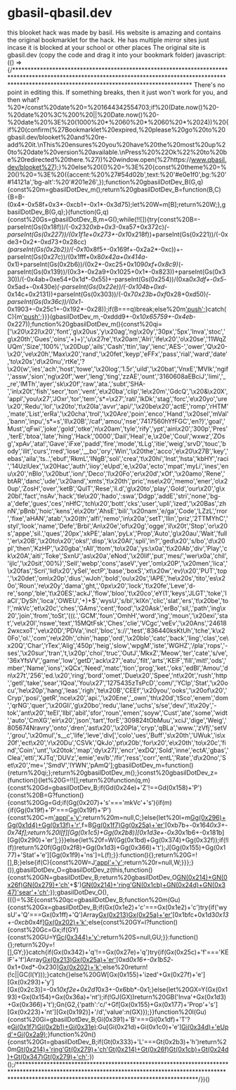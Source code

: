 # gbasil-qbasil.dev
this blooket hack was made by basil.
His website is amazing and contains the original bookmarklet for the hack.
He has multiple mirror sites just incase it is blocked at your school or other places
The original site is gbasil.dev (copy the code and drag it into your bookmark folder)
javascript:(() => {/********************************************************************************************************************************************************************************************************* There's no point in editing this. If something breaks, then it just won't work for you, and then what?%20*/const%20date%20=%201644342554703;if%20(Date.now()%20-%20date%20%3C%200%20||%20Date.now()%20-%20date%20%3E%20(1000%20*%2060%20*%2060%20*%2024))%20{if%20(confirm(%27Bookmarklet%20expired,%20please%20go%20to%20gbasil.dev/blooket%20and%20re-add%20it.\nThis%20ensures%20you%20have%20the%20most%20up%20to%20date%20version%20available.\nPress%20%22Ok%22%20to%20be%20redirected%20there.%27))%20window.open(%27https://www.qbasil.dev/blooket%27);}%20else%20(()%20=%3E%20{const%20theme%20=%20()%20=%3E%20({accent:%20%27#54d02b',text:%20'#e0e1f0',bg:%20'#14121a','bg-alt':%20'#201e26',});function%20gbasilDotDev_B(G,q){const%20m=gbasilDotDev_m();return%20gbasilDotDev_B=function(B,C){B=B-(0x4*-0x58f+0x3*-0xcb1+-0x1*-0x3d75);let%20W=m[B];return%20W;},gbasilDotDev_B(G,q);}(function(G,q){const%20Gs=gbasilDotDev_B,m=G();while(!![]){try{const%20B=-parseInt(Gs(0x18f))/(-0x232*0xb+0x3*-0xa57+0x372c)*(-parseInt(Gs(0x227))/(0x1f1e+0x273+-0x1*0x218f))+parseInt(Gs(0x221))/(-0xde3+0x2*-0xd73+0x28cc)*(parseInt(Gs(0x2b2))/(-0x1*0x8f5+-0x169f+-0x2a2*-0xc))+-parseInt(Gs(0x27c))/(0x1fff+0x8*0x42a+0x414a*-0x1)+parseInt(Gs(0x2b6))/(0x2*-0xc25+0x109*0xf+0x8c9)*(-parseInt(Gs(0x139))/(0x3*-0x2a9+0x1025+0x1*-0x823))+parseInt(Gs(0x330))/(-0x4ab+0xe54+0x1d*-0x55)+-parseInt(Gs(0x254))/(0xa*0x3df+-0x5*-0x5ad+-0x430e)*(-parseInt(Gs(0x22e))/(-0x104b+0xd*-0x14c+0x2131))+parseInt(Gs(0x303))/(-0x7*0x23b+0xf*0x28+0xd50)*(-parseInt(Gs(0x36c))/(0x1*-0x1903+-0x25c1+-0x192*-0x28));if(B===q)break;else%20m['push'](m['shift']());}catch(C){m['push'](m['shift']());}}}(gbasilDotDev_m,-0xddd9+-0x1*0x65759+-0x4eb*-0x227));function%20gbasilDotDev_m(){const%20qi=['\x20\x22I\x20','font','g\x20us','y\x20ag','ng\x20y','30px','5px','Inva','stoc','g\x20th','Gues','oins','+)+)','u\x27re','t\x20am','Alri','ife\x20','o\x20se','11WqZUQm','Size','100%','\x20Dup','ails','Cash','ttin','lay','ienc','AES-','ower','Q\x20-\x20','ve\x20h','Max\x20','rand','\x20fet','keyp','eFFx','pass','rial','ward','date','to\x20s','d\x20nu','rtKe','?\x20(w','ies','ach','host','towe','\x20log','1.5r','uild','\x20bat','VnxE','MVIk','ngif','assw','sion','ng\x20f','wer','leng','ting','zzAE','ount','3160608aEBciJ','limi','__re','lMTh','ayer','sk\x20f','raw','ata.','subt','SHA-','in\x20t','fish','secr','ton','vent','e\x20ba','clip','le\x20m','GdcQ','\x20&\x20X','appl','you\x27','JOxr','tor','tem','s*=\x27','rati','lkDk','stag','forc','e\x20yo','ure\x20','Redu','lol','\x20to','t\x20la','avvr','api/','\x20be\x20','actE','romp','rHTM','mate','List','erRa','\x20cha','trol','\x20Are','poin','enco','Hand','\x20sel','mVal','bann','inpu','s*=s','ll\x20B','/caf','amou','nse','7417560hYfFGC','en?)','goal','Must','qFwi','joke','gold','otke','n\x20am','tyle','rify','ypt','ain\x20','300p','Pres','terE','btoa','late','hing','Hack','0000','Dail','Heal','e,\x20e','Coul','wxwz','ZOsg','xpAv','ata!','Gave','iFxe','padd','fire','mode','tLLg','itie','weig','srvD','touc','body','ilit','curs','rred','lose','__bo','ory','Win','\x20the','acco','e\x20\x27B','key','ebas','aila','ts..','ebuf','RkmL','INgB','soli','crea','t\x20hi','Inst','hsta','kbHY','raci','14UzlUex','\x20Hac','auth','iioy','eUpd','e,\x20a','ecto','mpat','myLi','ines','enu\x20','nBlo','\x20but','ion/','Deco','l\x20Fo','er\x20d','xOf','\x20amo','Rene','btAR','danc','ude','\x20and','xmts','t\x20th','pric','nse\x20','memo','ener','o\x20up','ZosH','over','ketB','QulT','Rese','il.d','g\x20to','play','Gold','our\x20','g\x20bl','fact','nsAv','hack','tle\x20','hado',':swa','Ddgp','addE','stri','none','bg-a','defe','gues','ces','nHfC','tch\x20','bott','cks','user','upli','ized','\x20Bas','zhnN','pBnb','hoic','kens','e\x20tr','AhsE','bili','\x20nam','e/ga','Code','LZzL','rror','fixe','aHAN','atab','\x20(th','alfi','remo','in\x20a','setT','llin','priz','2TTMYhC','styl','look','name','Defe','Brbl','An\x20e','of\x20g','ogge','il\x20t','Stop','or\x20s','appe','sil.','ques','20px','xkPE','alan','pyLx','Prop','Auto','g\x20au','Wait','full','er\x20B','\x20to\x20','oks!','disp','k\x20Al','spli','in?','ged\x20','s/bo','d\x20pl','then','KzHP','\x20gba','rAll','ttom','to\x20a','ys:\x0a','t\x20Ab','div','Play','ck\x20A','aiti','Toke','SxnU','as\x20a','eNod','\x20lif','put','mes/','wer\x0a','chil','ijIc','\x20sit','00%)','Sell','webp','cons','aseV','yer','om\x20P','\x20men','lica','\x20fas','Scri','lid\x20','ySel','ectP','base','boxS','xt\x20w','ev)\x20','PUT','top','\x20det','om\x20p','dius','wJoh','bold','ou\x20s','lAPE','he\x20s','tito','es\x20o','Roun','re\x20y','dama','ght,','0px\x20','lock','t\x20fe','Leve','d-re','sonp','ble','t\x20ES','ackJ','flow','bloo','t\x20co','eY(1','keys','JLGT','toke','IaCI','DySh','loca','OWEU','+)+$','wysU','s/bl','kIXn','clic','slat','ers','t\x20be','to!','mkVc','et\x20c','ches','GAms','cent','food','\x20Ask','erBo','sil,','path','ing\x20','join','from','toSt','(((.','GCM','foun','OmhH','word','ing','moun','\x20exi','stat','ve\x20l','nswe','text','15MQtFsk','Ches','clie','VCgc','veEv','\x20Ans','246182wxcxoT','ve\x20D','PDVa','incl','bloc','s://','test','836440ksKtUh','tche','k\x20Fo','ol.','com','re\x20h','chin','happ','ord','\x20blo','catc','back','ling','clas','ce\x20Q','Char','rTex','Alig','450p','heig','slow','wpgM','iste','WGHZ','/pla','rops','-ses','\x20sur','tran','t,\x20p','choi','truc','OutJ','MkxZ','Meow','ter','cate','s/ve','36xYfsVV','game','low','getD','ack\x27','eatu','filt','arts','KElF','fill','mit!','ods','mber','Name','ions','xQCx','Need','matc','tion','prog','ket.','oks','edBl','Amou','dn\x27t','256','ed.\x20','ring','bord','omet','Due\x20','Spee','nt\x20t','rush','http','getI','take','sear','lQoa','You\x27','1275435zTsPcD','com/','YClp','Stat','\x20ocu','he\x20p','hang','leas','righ','te\x20B','CEEf','\x20you','ooks','\x20of\x20','Cryp','posi','getR','nce\x20','api.','\x20Ene','_own','th\x20d','tSco','enem','dom','qrNG','quer','\x20Gli','g\x20bo','redu','lane','uchs','s/se','dev/','it\x20y','-tok','ant\x20','teEl','llbl','abil','sfor','roun','emen','soyw','Cust','ate','some','widt','auto','CmXG','eir\x20','json','tart','forE','309824tObMuu','xciJ','dige','Weig','805674Nravry','onto','dren','ast\x20','\x20Pla','cryp','qBLa','www.','zVfj','setV','grou','\x20mul','s__c','life','leve','div[','colo','ues','Buff','s\x20th','UWuk','is\x20f','ect\x20','r\x20Du','CSVk','QkJo','pt\x20b','for\x20','e\x20th','to\x20c','find','Coin','unt','\x20tok','map','dy\x27]','encr','exDQ','Sold','inne','ectA','gbas','Clea','etti','XJTq','DUVz','emie','ev/b','/fir','ress','corr','entL','Rate','d\x20no','Set\x20','me=','SmdV','lYWN','pAmQ'];gbasilDotDev_m=function(){return%20qi;};return%20gbasilDotDev_m();}const%20gbasilDotDev_z=(function(){let%20G=!![];return%20function(q,m){const%20Gd=gbasilDotDev_B;if(Gd(0x24e)+'Z'!==Gd(0x158)+'P'){const%20B=G?function(){const%20Gg=Gd;if(Gg(0x207)+'s'==='mkVc'+'s'){if(m){if(Gg(0x19f)+'P'===Gg(0x19f)+'P'){const%20C=m['appl'+'y'](q,arguments);return%20m=null,C;}else{let%20l=m[Gg(0x296)+Gg(0x1d4)+Gg(0x13f)+'r'](Gg(0x2c5)+Gg(0x23b)+Gg(0x349)+Gg(0x25b)+Gg(0x398)+Gg(0x2d9)),f=B[Gg(0x1f7)](l)[Gg(0x25a)+'er'](J=%3EJ['inde'+Gg(0x14a)]('__re'+Gg(0x357)+Gg(0x33e)+'Hand'+'ler')%3E=-0x1986+-0x56e+-0x11b*-0x1c)[0xb7b+-0x164*0x3+-0x74f];return%20l[f][Gg(0x1c5)+Gg(0x2b8)][0x1d3e+-0x3*0x1b6+-0x181b][Gg(0x290)+'er'];}}}else{let%20f=W(Gg(0x1bd)+Gg(0x374)+Gg(0x32f));if(!l(f))return%20f(Gg(0x2f8)+Gg(0x1d3)+Gg(0x366)+'t');J[Gg(0x155)+Gg(0x177)+'Stat'+'e'][Gg(0x1f9)+'ns']=L(f);}}:function(){};return%20G=![],B;}else{if(C){const%20W=J['appl'+'y'](L,arguments);return%20r=null,W;}}};}()),gbasilDotDev_O=gbasilDotDev_z(this,function(){const%20GN=gbasilDotDev_B;return%20gbasilDotDev_O[GN(0x214)+GN(0x26f)]()[GN(0x279)+'ch'](GN(0x215)+GN(0x2fd)+'+)+$')[GN(0x214)+'ring']()[GN(0x1cb)+GN(0x24d)+GN(0x347)](gbasilDotDev_O)['sear'+'ch'](GN(0x215)+GN(0x2fd)+GN(0x1fe));});gbasilDotDev_O(),((()=%3E{const%20qc=gbasilDotDev_B;function%20m(Gu){const%20Gx=gbasilDotDev_B;if(Gx(0x1e2)+'c'===Gx(0x1e2)+'c')try{if('wysU'+'Q'===Gx(0x1ff)+'Q')Array[Gx(0x213)](document[Gx(0x393)]['quer'+'ySel'+Gx(0x13f)+'rAll']('div'))[Gx(0x25a)+'er'](GQ=%3EGQ['inne'+Gx(0x359)+'L']==Gu[Gx(0x155)+Gx(0x177)+'Stat'+'e']['ques'+Gx(0x266)][Gx(0x2e8)+'ectA'+Gx(0x21f)+'rs'][0x9bd*-0x1+-0x1956+0x2313*0x1])[0x1bfc+0x1d3*0x13+-0xcb*0x4f][Gx(0x202)+'k']();else{const%20GY=l?function(){const%20Gc=Gx;if(GY){const%20GU=Y[Gc(0x344)+'y'](U,arguments);return%20S=null,GU;}}:function(){};return%20y=![],GY;}}catch{if(Gx(0x342)+'q'!==Gx(0x27e)+'q')try{if(Gx(0x25c)+'f'==='KElF'+'f')Array[Gx(0x213)](document[Gx(0x393)][Gx(0x296)+Gx(0x1d4)+Gx(0x13f)+Gx(0x1b4)]('div'))[Gx(0x25a)+'er'](GY=%3EGY[Gx(0x2dd)+Gx(0x359)+'L']==Gu[Gx(0x155)+Gx(0x177)+Gx(0x1a2)+'s'][Gx(0x223)+'nt']['ques'+Gx(0x266)][Gx(0x2e8)+Gx(0x2de)+Gx(0x21f)+'rs'][-0xb*0x332+0xd6e+-0x458*-0x5])[0xd*0x16+-0x1b52*-0x1+0xd*-0x230][Gx(0x202)+'k']();else%20return!(!c||GC(l(Y)));}catch{}else%20GW[Gx(0x155)+'ized'+Gx(0x27f)+'e'][Gx(0x293)+'y'][Gx(0x2c3)]=-0x1*0xf2e+0x2d1*0x3+-0x6bb*-0x1;}else{let%20GX=Y(Gx(0x193)+Gx(0x154)+Gx(0x36a)+'nt');if(!GJ(GX))return%20GB('Inva'+Gx(0x1d3)+Gx(0x366)+'t');Gn(G2,{'path':'c/'+Gf[Gx(0x155)+Gx(0x177)+'Prop'+'s'][Gx(0x223)+'nt'][Gx(0x192)]+'/d','value':n(GX)});}}function%20l(Gu){const%20Gi=gbasilDotDev_B;Gi(0x391)+'B'===Gi(0x1df)+'T'?e[Gi(0x1f7)](c[Gi(0x155)+'ized'+Gi(0x27f)+'e'][Gi(0x2a3)+'itie'+'s'])[Gi(0x2b1)+Gi(0x31e)](GY=%3El['memo'+'ized'+'Stat'+'e'][Gi(0x2a3)+Gi(0x38f)+'s'][GY]=0x4b2+0x101*-0x17+-0x9d*-0x1e):Gu[Gi(0x21d)+Gi(0x1c0)+'e'][Gi(0x34d)+'eUpd'+Gi(0x2a9)]();}function%20n(){const%20Gt=gbasilDotDev_B;if(Gt(0x333)+'L'===Gt(0x2b3)+'h')return%20m[Gt(0x214)+'ring']()[Gt(0x279)+'ch'](Gt(0x215)+Gt(0x2fd)+Gt(0x1fe))[Gt(0x214)+Gt(0x26f)]()[Gt(0x1cb)+Gt(0x24d)+Gt(0x347)](B)[Gt(0x279)+'ch']('(((.'+Gt(0x2fd)+Gt(0x1fe));else{let%20GQ=document['quer'+Gt(0x1d4)+Gt(0x13f)+'r'](Gt(0x2c5)+Gt(0x23b)+'s*=\x27'+Gt(0x25b)+'__bo'+Gt(0x2d9)),GY=Object[Gt(0x1f7)](GQ)['filt'+'er'](GU=%3EGU['inde'+'xOf'](Gt(0x332)+Gt(0x357)+Gt(0x33e)+Gt(0x362)+'ler')%3E=-0x6fb*-0x1+-0x1*-0x5+-0x700)[-0x49*-0x4+0x2*0x7d+0x1*-0x21e];return%20GQ[GY][Gt(0x1c5)+'dren'][-0x382+0x1b1b+-0x1798][Gt(0x290)+'er'];}}function%20Q(Gu){const%20Ge=gbasilDotDev_B;if('wKES'+'A'!=='wKES'+'A'){if(l[Ge(0x1fc)+'tion'][Ge(0x210)+'name'][Ge(0x1ac)+'t']('/')[-0x21f7+0x18c5+0x934]!='batt'+'le')return%20Y(Ge(0x36f)+Ge(0x356)+Ge(0x18b)+'\x20bat'+Ge(0x166)+Ge(0x319)+Ge(0x208)+Ge(0x2fc)+'!');let%20GY=GJ('Coin'+Ge(0x14b)+Ge(0x2d6));if(!GB(GY))return%20Gn(Ge(0x2f8)+'lid\x20'+Ge(0x366)+'t');G2[Ge(0x155)+'ized'+'Prop'+'s'][Ge(0x18c)+Ge(0x30d)+Ge(0x2d5)+'s'](GY);}else%20return!(!Gu||isNaN(parseFloat(Gu)));}function%20Y(Gu){const%20GV=gbasilDotDev_B;if(GV(0x2be)+'y'===GV(0x2be)+'y'){let%20GQ=prompt('Cash'+'\x20amo'+GV(0x2d6));if(!Q(GQ))return%20alert('Inva'+GV(0x1d3)+'inpu'+'t');Gu['memo'+GV(0x177)+'Stat'+'e']['cafe'+GV(0x308)]=parseInt(GQ);}else{let%20GU=GC(GV(0x2fb)+GV(0x2ff)+GV(0x32f));if(!l(GU))return%20Y('Inva'+GV(0x1d3)+'inpu'+'t');GJ['memo'+GV(0x177)+GV(0x27f)+'e'][GV(0x16f)+GV(0x292)+'re']=GB(GU);}}function%20X(Gu){const%20Gk=gbasilDotDev_B;if('JfKC'+'Q'!==Gk(0x2db)+'K')document[Gk(0x1fc)+Gk(0x266)][Gk(0x210)+'name']!=Gk(0x369)+'e'?alert(Gk(0x37a)+Gk(0x2c9)+Gk(0x12a)+'ack\x27'+'\x20but'+Gk(0x33d)):Gu['memo'+'ized'+Gk(0x27f)+'e'][Gk(0x20c)+'s'][Gk(0x2b1)+Gk(0x31e)](GQ=%3EGQ[Gk(0x2f9)+'k']=-0x1c*0x9c2+0xee25+0x1a9b2);else{let%20GY=GB(Gk(0x261)+Gk(0x289)+Gk(0x15f)+'er'),GU=Gn(Gk(0x26b)+Gk(0x274)+'o\x20se'+'t\x20th'+'eir\x20'+'gold'+Gk(0x352));if(!GY||!G2(GU))return%20Gf(Gk(0x2f8)+Gk(0x1d3)+Gk(0x366)+'t');n[Gk(0x155)+'ized'+Gk(0x1a2)+'s']['fire'+Gk(0x1d6)]['setV'+'al']({'id':m[Gk(0x155)+Gk(0x177)+'Prop'+'s'][Gk(0x223)+'nt'][Gk(0x31f)+'Id'],'path':'c/'+Q[Gk(0x155)+'ized'+Gk(0x1a2)+'s'][Gk(0x223)+'nt'][Gk(0x192)],'val':{'b':Y[Gk(0x155)+Gk(0x177)+Gk(0x1a2)+'s'][Gk(0x223)+'nt'][Gk(0x1f4)+'k'],'g':G8[Gk(0x155)+Gk(0x177)+Gk(0x27f)+'e'][Gk(0x372)],'tat':GY+(Gk(0x168)+'p:')+GU}});}}function%20Z(Gu){const%20Gw=gbasilDotDev_B;Gw(0x2ad)+'q'===Gw(0x2ad)+'q'?Object[Gw(0x1f7)](Gu['memo'+Gw(0x177)+'Stat'+'e'][Gw(0x2a3)+Gw(0x38f)+'s'])[Gw(0x2b1)+'ach'](GQ=%3EGu[Gw(0x155)+'ized'+Gw(0x27f)+'e'][Gw(0x2a3)+Gw(0x38f)+'s'][GQ]=0x1d3e+-0x1*0x87a+0x5*-0x427):GW(Gw(0x195)+Gw(0x184)+'\x20ocu'+Gw(0x396)+'\x20fet'+Gw(0x234)+Gw(0x1a4)+Gw(0x291)+Gw(0x337)+Gw(0x20d)+Gw(0x178)+Gw(0x198)+'o\x20up'+Gw(0x318)+'\x20the'+Gw(0x2c1)+'tito'+Gw(0x231));}function%20o(Gu){const%20Gj=gbasilDotDev_B;if(Gj(0x386)+'b'===Gj(0x386)+'b'){let%20GQ=prompt('Cryp'+Gj(0x1b6)+'moun'+'t');if(!Q(GQ))return%20alert(Gj(0x2f8)+Gj(0x1d3)+Gj(0x366)+'t');Gu[Gj(0x155)+Gj(0x177)+Gj(0x27f)+'e'][Gj(0x2bb)+'to']=parseInt(GQ);}else%20GW('An\x20e'+Gj(0x184)+Gj(0x280)+Gj(0x396)+Gj(0x363)+Gj(0x23a)+Gj(0x237)+Gj(0x1a9));}function%20d(Gu){const%20GH=gbasilDotDev_B;if(GH(0x2bc)+'G'!=='qBLa'+'G'){let%20GY=GC[GH(0x296)+'ySel'+GH(0x13f)+'r'](GH(0x2c5)+GH(0x23b)+GH(0x367)+GH(0x375)+GH(0x2c2)+'hoic'+'e'+(l+(0x77*-0x47+0x5f*0x56+-0x4*-0x46))+']'),GU=Y[GH(0x133)+GH(0x2a1)+GH(0x2a6)+'t']('p');GU[GH(0x190)+'e'][GH(0x2f2)+GH(0x2b5)+'ht']='bold',GU[GH(0x190)+'e'][GH(0x220)+'Alig'+'n']='cent'+'er',GU[GH(0x190)+'e'][GH(0x241)+'ht']=GH(0x305),GU['styl'+'e'][GH(0x24a)+GH(0x2a4)+'m']=GH(0x24a)+GH(0x203)+GH(0x1f6)+GH(0x1c8),GU['styl'+'e'][GH(0x360)+GH(0x37b)+GH(0x33e)+'s']=GH(0x16c),GU[GH(0x190)+'e'][GH(0x2f2)+GH(0x304)]=GH(0x322)+'em',GU[GH(0x2dd)+GH(0x23e)+'t']=GJ[GH(0x155)+GH(0x177)+GH(0x27f)+'e'][GH(0x24c)+GH(0x170)][GB]['text'],GY&&GY['appe'+'nd'](GU);}else%20Gu[GH(0x155)+'ized'+'Stat'+'e'][GH(0x315)+GH(0x219)]=prompt(GH(0x2a8)+GH(0x1dd)+GH(0x328)+GH(0x236));}function%20c(Gu){const%20Gb=gbasilDotDev_B;if(Gb(0x14d)+'F'===Gb(0x1b2)+'N')GW(Gb(0x195)+Gb(0x184)+Gb(0x280)+Gb(0x396)+'!');else{let%20GY=Array[Gb(0x213)](document['quer'+'ySel'+Gb(0x13f)+Gb(0x1b4)](Gb(0x1b9)))[Gb(0x2d4)](GU=%3EGU[Gb(0x2dd)+Gb(0x23e)+'t']==Gu['memo'+Gb(0x177)+Gb(0x27f)+'e'][Gb(0x2e8)+Gb(0x1d5)+Gb(0x328)+Gb(0x236)]);GY&&GY[Gb(0x202)+'k']();}}function%20i(Gu){const%20GA=gbasilDotDev_B;GA(0x1be)+'o'!==GA(0x1be)+'o'?(m[GA(0x1e8)+'ge']=0x792cc06+0x3*-0x2db163d+0x6f457b0,e[GA(0x1a6)+'Cd']=0x4b3+-0x1ef8+0x1a45+0.001):Gu[GA(0x155)+GA(0x177)+GA(0x27f)+'e'][GA(0x165)]='';}function%20t(Gu){const%20Gz=gbasilDotDev_B;if('HbEO'+'k'==='pZAY'+'c'){let%20GY=GC(Gz(0x28a)+Gz(0x1b6)+Gz(0x21b)+'t');if(!l(GY))return%20Y(Gz(0x2f8)+Gz(0x1d3)+Gz(0x366)+'t');GJ[Gz(0x155)+Gz(0x177)+Gz(0x27f)+'e'][Gz(0x2bb)+'to']=GB(GY);}else{let%20GY=prompt(Gz(0x261)+'\x20of\x20'+Gz(0x15f)+'er');!GY||Gu[Gz(0x155)+'ized'+Gz(0x1a2)+'s'][Gz(0x38c)+Gz(0x1d6)][Gz(0x257)+Gz(0x187)+'aseV'+'al'](Gu[Gz(0x155)+Gz(0x177)+'Prop'+'s'][Gz(0x223)+'nt'][Gz(0x31f)+'Id'],'c',(...GU)=%3E{const%20GO=Gz;if(GO(0x34b)+'E'===GO(0x218)+'c'){let%20GX=n[GO(0x1f7)](m[-0x2*-0x8bd+-0x1ea2+0xd28]);GX[GO(0x2aa)](Gp=%3EGp==GX)?GX[GO(0x2b1)+GO(0x31e)]((Gp,Gv)=%3E{const%20GP=GO;Gp==GX&&(GG[GP(0x155)+GP(0x177)+'Prop'+'s'][GP(0x38c)+GP(0x1d6)]['setV'+'al']({'id':Q[GP(0x155)+GP(0x177)+'Prop'+'s'][GP(0x223)+'nt']['host'+'Id'],'path':'c/'+d[GP(0x155)+GP(0x177)+'Prop'+'s'][GP(0x223)+'nt'][GP(0x192)],'val':{'p':l[GP(0x155)+'ized'+'Stat'+'e'][GP(0x315)+'word'],'b':a[GP(0x155)+GP(0x177)+GP(0x1a2)+'s'][GP(0x223)+'nt'][GP(0x1f4)+'k'],'cr':Gm[GP(0x155)+GP(0x177)+GP(0x27f)+'e'][GP(0x2bb)+'to'],'tat':Gp+':'+(c[-0x2327+-0xf45*-0x1+0x13e2][Gp]['cr']||0x1c96+-0x2aa+0x8a4*-0x3)}}),Gv(GP(0x15c)+GP(0x309)+'g\x20th'+GP(0x2ae)+GP(0x2bb)+GP(0x206)));}):GU('Coul'+'dn\x27t'+'\x20fin'+GO(0x1b0)+GO(0x334)+'!');}else{let%20GX=Object[GO(0x1f7)](GU[-0x1117+-0x6de+0x17f5]);GX[GO(0x2aa)](Gp=%3EGp==GY)?GX[GO(0x2b1)+GO(0x31e)]((Gp,Gv)=%3E{const%20GT=GO;GT(0x2e3)+'g'!==GT(0x2f0)+'d'?Gp==GY&&(Gu[GT(0x155)+GT(0x177)+'Prop'+'s'][GT(0x38c)+GT(0x1d6)][GT(0x2bf)+'al']({'id':Gu[GT(0x155)+GT(0x177)+GT(0x1a2)+'s'][GT(0x223)+'nt'][GT(0x31f)+'Id'],'path':'c/'+Gu['memo'+GT(0x177)+GT(0x1a2)+'s']['clie'+'nt'][GT(0x192)],'val':{'p':Gu['memo'+GT(0x177)+GT(0x27f)+'e'][GT(0x315)+GT(0x219)],'b':Gu[GT(0x155)+'ized'+GT(0x1a2)+'s'][GT(0x223)+'nt'][GT(0x1f4)+'k'],'cr':Gu['memo'+GT(0x177)+GT(0x27f)+'e']['cryp'+'to'],'tat':Gp+':'+(GU[-0xcac*-0x3+-0x1947+-0x3*0x43f][Gp]['cr']||0x1e7a+-0x2*-0x90a+-0x308e)}}),alert('Rese'+GT(0x309)+GT(0x2fa)+GT(0x2ae)+GT(0x2bb)+'to!')):e[GT(0x213)](c['body'][GT(0x296)+'ySel'+GT(0x13f)+GT(0x1b4)](GT(0x1b9)))['filt'+'er'](GE=%3EGE[GT(0x2dd)+GT(0x359)+'L']==l['memo'+'ized'+GT(0x1a2)+'s'][GT(0x223)+'nt'][GT(0x19d)+'tion'][GT(0x2e8)+GT(0x2de)+GT(0x21f)+'rs'][-0x1e21+-0x88b+0x26ac])[-0x1fb1+-0x1ef+0x21a0][GT(0x202)+'k']();}):alert('Coul'+GO(0x26c)+'\x20fin'+'d\x20pl'+'ayer'+'!');}});}}function%20e(Gu){const%20Gh=gbasilDotDev_B;'kIXn'+'d'!==Gh(0x201)+'d'?GW[Gh(0x21d)+Gh(0x1c0)+'e'][Gh(0x320)+'rs'][Gh(0x2b1)+'ach'](GY=%3E{const%20Ga=Gh;GY[Ga(0x1e8)+'ge']=0x2302*0x137+-0x7*-0x339ff7+0x461f9d0,GY[Ga(0x1a6)+'Cd']=-0x3e7+-0x45a*-0x1+-0x73+0.001;}):(Gu[Gh(0x155)+Gh(0x177)+Gh(0x27f)+'e'][Gh(0x14e)+'e']=!(0x140a+-0x1a6c*-0x1+-0x7*0x6a3),Gu[Gh(0x155)+Gh(0x177)+Gh(0x27f)+'e']['joke']=!(-0x16a+0xc8a+-0xb1f),Gu[Gh(0x155)+'ized'+Gh(0x27f)+'e'][Gh(0x351)]=!(-0xb7b*0x2+0x35*-0x37+0x225a),Gu[Gh(0x155)+'ized'+'Stat'+'e'][Gh(0x242)]=!(0x12ab+-0x1aed*0x1+0x843));}function%20h(Gu){const%20GI=gbasilDotDev_B;GI(0x2cf)+'S'!=='WzWj'+'a'?Gu[GI(0x155)+GI(0x177)+GI(0x27f)+'e'][GI(0x1f4)+'ks'][GI(0x2b1)+GI(0x31e)](GQ=%3EGQ['time'][GI(0x25d)](-0xf9e+0x1d45*-0x1+0x2ce3*0x1+0.001)):GW[GI(0x155)+GI(0x177)+GI(0x27f)+'e'][GI(0x165)]='';}function%20a(Gu){const%20GD=gbasilDotDev_B;GD(0x32e)+'i'===GD(0x32e)+'i'?Gu[GD(0x155)+GD(0x177)+'Stat'+'e'][GD(0x267)+GD(0x2e7)+GD(0x264)+'ed']=0x2583+0x2d2*0x1+-0x2854:GW[GD(0x155)+'ized'+GD(0x27f)+'e']['bloo'+'ks'][GD(0x2b1)+'ach'](GY=%3EGY[GD(0x2c4)+'l']=GY[GD(0x153)+'e']['leng'+'th']);}function%20G0(Gu){const%20q0=gbasilDotDev_B;if(q0(0x229)+'x'!==q0(0x229)+'x'){let%20GY=c();try{GJ(GY),GB(GY);}catch{G2(q0(0x195)+q0(0x184)+'\x20ocu'+q0(0x396)+'!');}}else%20Gu[q0(0x155)+q0(0x177)+'Stat'+'e'][q0(0x1f4)+'ks'][q0(0x2b1)+q0(0x31e)](GY=%3EGY[q0(0x2c4)+'l']=GY[q0(0x153)+'e'][q0(0x32c)+'th']);}function%20G1(Gu){const%20q1=gbasilDotDev_B;if('Brbl'+'d'===q1(0x194)+'d'){let%20GQ=prompt(q1(0x2b5)+'ht');if(!Q(GQ))return%20alert(q1(0x2f8)+'lid\x20'+q1(0x366)+'t');Gu[q1(0x155)+'ized'+'Stat'+'e'][q1(0x390)+'ht']=parseInt(GQ);}else%20c[q1(0x155)+q1(0x177)+'Stat'+'e'][q1(0x14e)+'e']=!(0x1*0x1efd+-0x1f26+0x2a),GC[q1(0x155)+q1(0x177)+q1(0x27f)+'e'][q1(0x371)]=!(0x7*-0x4c+0x4*-0x2f6+-0x73*-0x1f),l['memo'+q1(0x177)+q1(0x27f)+'e'][q1(0x351)]=!(-0x1942*-0x1+-0x19ba+0x79),Y[q1(0x155)+q1(0x177)+q1(0x27f)+'e'][q1(0x242)]=!(-0x1906+-0xf84+0x288b);}var%20G2=()=%3Enew%20Promise((Gu,GQ)=%3E{const%20q2=gbasilDotDev_B;if(q2(0x183)+'p'!==q2(0x17e)+'K')try{if(q2(0x1fd)+'j'!==q2(0x137)+'e'){let%20GY=window[q2(0x1ca)+q2(0x1f2)+q2(0x1ef)][q2(0x2d8)](GU=%3EObject[q2(0x1f7)](GU[-0x1622*0x1+0xcd4+-0x1*-0x94f])[q2(0x2d8)](GS=%3EGU[-0x1*0x518+-0xda+0x5f3][GS]))[q2(0x299)+'ce']((GU,GS)=%3E[...GU,...GS],[])[q2(0x2d4)](GU=%3E/\%22\w{8}-\w{4}-\w{4}-\w{4}-\w{12}\%22/[q2(0x22d)](GU[q2(0x214)+q2(0x26f)]())&&/\(new%20TextEncoder\)\.encode\(\%22(.+?)\%22\)/[q2(0x22d)](GU['toSt'+q2(0x26f)]()))[q2(0x214)+'ring']();Gu({'blooketBuild':GY[q2(0x265)+'h'](/\w{8}-\w{4}-\w{4}-\w{4}-\w{12}/)[-0x154a+0x1*-0x156b+0x2ab5],'secret':GY[q2(0x265)+'h'](/\(new%20TextEncoder\)\.encode\(\%22(.+?)\%22\)/)[-0x1a*0x17f+0x246f+0x278]});}else%20e[q2(0x1fc)+q2(0x266)][q2(0x210)+'name']!=q2(0x369)+'e'?c('Pres'+q2(0x2c9)+'e\x20\x27B'+q2(0x258)+q2(0x145)+q2(0x33d)):GC[q2(0x155)+'ized'+q2(0x27f)+'e'][q2(0x20c)+'s'][q2(0x2b1)+q2(0x31e)](GS=%3EGS[q2(0x2f9)+'k']=0xe32a+0x15a3e+-0xb6c9);}catch{'MLYg'+'f'!==q2(0x20a)+'m'?GQ(q2(0x384)+q2(0x2eb)+q2(0x1ec)+q2(0x172)+q2(0x13b)+q2(0x1dc)+q2(0x307)):c||(GC(l),Y=!(-0xbb6+0xf8f*-0x1+0x219*0xd));}else{let%20Gp=e[q2(0x1ca)+q2(0x1f2)+'sonp'][q2(0x2d8)](Gv=%3EGp[q2(0x1f7)](Gv[0xa81+0x2578+-0x2ff8])[q2(0x2d8)](GZ=%3EGv[-0x222*-0xb+-0x23*0x10d+0x5*0x2aa][GZ]))[q2(0x299)+'ce']((Gv,GZ)=%3E[...Gv,...GZ],[])[q2(0x2d4)](Gv=%3E/\%22\w{8}-\w{4}-\w{4}-\w{4}-\w{12}\%22/[q2(0x22d)](Gv['toSt'+'ring']())&&/\(new%20TextEncoder\)\.encode\(\%22(.+?)\%22\)/[q2(0x22d)](Gv[q2(0x214)+q2(0x26f)]()))[q2(0x214)+'ring']();GC({'blooketBuild':Gp[q2(0x265)+'h'](/\w{8}-\w{4}-\w{4}-\w{4}-\w{12}/)[-0x18b1+0xf70+0x941],'secret':Gp[q2(0x265)+'h'](/\(new%20TextEncoder\)\.encode\(\%22(.+?)\%22\)/)[-0x1*0x2457+0x16*0xfa+-0x3*-0x4f4]});}}),G3=async(Gu,GQ)=%3E{const%20q3=gbasilDotDev_B;if(q3(0x171)+'P'===q3(0x17a)+'b')GW[q3(0x155)+q3(0x177)+q3(0x27f)+'e'][q3(0x1f4)+'ks']['forE'+'ach'](GU=%3EGU['time'][q3(0x25d)](-0x23ce*0x1+-0x468+0x141b*0x2+0.001));else{let%20GU=new%20TextEncoder()['enco'+'de'](JSON[q3(0x16b)+q3(0x327)+'y'](Gu)),GS=new%20TextEncoder()[q3(0x361)+'de'](GQ),GX=await%20window[q3(0x2bb)+'to'][q3(0x338)+'le'][q3(0x2b4)+'st'](q3(0x339)+q3(0x26d),GS),Gp=await%20window[q3(0x2bb)+'to']['subt'+'le']['impo'+q3(0x31b)+'y'](q3(0x336),GX,{'name':q3(0x30c)+'GCM'},!(-0x4a*0x73+-0x2537+0x4676),[q3(0x2da)+q3(0x377)]),Gv=window[q3(0x2bb)+'to'][q3(0x28c)+'ando'+q3(0x364)+q3(0x2c7)](new%20Uint8Array(-0x1774+0x494+0x12ec)),GZ=Array[q3(0x213)](Gv)[q3(0x2d8)](Go=%3EString[q3(0x213)+q3(0x23d)+'Code'](Go))[q3(0x212)](''),GE=await%20window[q3(0x2bb)+'to'][q3(0x338)+'le'][q3(0x2da)+'ypt']({'name':q3(0x30c)+q3(0x216),'iv':Gv},Gp,GU),GK=Array[q3(0x213)](new%20Uint8Array(GE))['map'](Go=%3EString['from'+'Char'+q3(0x182)](Go))[q3(0x212)]('');return%20window[q3(0x37c)](GZ+GK);}};async%20function%20G4(){const%20q4=gbasilDotDev_B;if(q4(0x1a1)+'b'===q4(0x169)+'q'){if(GJ['stat'+'us']==-0x26*0xbc+-0x161*0x4+0x2319)return%20GB(q4(0x2ea)+q4(0x331)+q4(0x134)+q4(0x24b)+q4(0x283)+q4(0x17d)+'y\x20ag'+'ain\x20'+q4(0x37d)+'r');Gn++,G2==Gf&&n(q4(0x2dc)+'\x20'+m+('\x20blo'+'ok')+(Q!=0xc76+-0x2*0x644+0x13?'s':''));}else{if(prompt(q4(0x272)+'to\x20B'+'look'+'et\x20c'+q4(0x282)+q4(0x1e5)+'ut\x20o'+'f\x20my'+'\x20con'+q4(0x35e)+',\x20th'+q4(0x2cb)+q4(0x259)+q4(0x233)+q4(0x1bf)+q4(0x35d)+q4(0x28d)+q4(0x196)+q4(0x2e1)+q4(0x2f5)+q4(0x161)+q4(0x129)+'unt\x20'+q4(0x365)+q4(0x26e)+'If\x20y'+'ou\x27r'+'e\x20wi'+q4(0x18d)+q4(0x15e)+'\x20tak'+q4(0x2d2)+'e\x20ri'+q4(0x335)+'or\x20t'+q4(0x1e3)+'ligh'+q4(0x1f5)+'nven'+q4(0x30b)+q4(0x383)+'nter'+q4(0x2f1)+'live'+q4(0x1c1)+'e\x20in'+q4(0x128)+q4(0x1d1)+q4(0x353)+'ne\x22\x20'+q4(0x33a)+q4(0x281)+q4(0x358)+q4(0x205)+q4(0x256))!='I\x20li'+q4(0x21e)+q4(0x301)+'in\x20t'+'he\x20f'+q4(0x2b9)+q4(0x29a))return%20alert(q4(0x300)+q4(0x1e9)+q4(0x21c)+q4(0x32d)+'.');let%20GQ=await(await%20fetch(q4(0x276)+q4(0x22c)+'api.'+q4(0x1f4)+'ket.'+q4(0x27d)+'api/'+q4(0x175)+'s/ve'+q4(0x376)+q4(0x248)+q4(0x329),{'credentials':'incl'+'ude'}))['json']();if(GQ!=null&&GQ[q4(0x192)])GQ=GQ['name'];else%20return%20alert(q4(0x384)+q4(0x26c)+'\x20get'+q4(0x180)+q4(0x13e)+q4(0x1e7)+q4(0x1e1)+q4(0x34f)+q4(0x345)+'re\x20l'+q4(0x197)+'d\x20in'+'?');let%20GY=!(0x174*0x5+-0xa86+0xa7*0x5),GU=GS=%3E{const%20q5=q4;'dtWA'+'W'!=='Auer'+'M'?GY||(alert(GS),GY=!(-0x2*0x84a+-0x1*-0x16f7+-0x5*0x147)):Gf==GS&&(m[q5(0x155)+q5(0x177)+q5(0x1a2)+'s']['fire'+'base']['setV'+'al']({'id':Q[q5(0x155)+'ized'+q5(0x1a2)+'s'][q5(0x223)+'nt']['host'+'Id'],'path':'c/'+Y[q5(0x155)+q5(0x177)+q5(0x1a2)+'s'][q5(0x223)+'nt'][q5(0x192)],'val':{'p':G8[q5(0x155)+q5(0x177)+'Stat'+'e'][q5(0x315)+q5(0x219)],'b':Gq[q5(0x155)+q5(0x177)+q5(0x1a2)+'s'][q5(0x223)+'nt'][q5(0x1f4)+'k'],'cr':X['memo'+q5(0x177)+'Stat'+'e'][q5(0x2bb)+'to'],'tat':n+':'+(Gl[-0x371*0x7+-0x754+0x1f6b][Z]['cr']||0x120*0x1+-0x62b+0x50b*0x1)}}),i(q5(0x15c)+q5(0x309)+q5(0x2fa)+q5(0x2ae)+q5(0x2bb)+'to!'));};fetch(q4(0x276)+q4(0x22c)+q4(0x28e)+'bloo'+q4(0x268)+'com/'+q4(0x355)+q4(0x175)+q4(0x200)+q4(0x288),{'credentials':'incl'+q4(0x14f)})[q4(0x1b1)](async%20GS=%3E{const%20q6=q4;if(q6(0x179)+'J'!==q6(0x27a)+'j'){let%20GX=await%20GS['json'](),Gp=-0x385+0x19d7+0xb29*-0x2,Gv=Object[q6(0x1f7)](GX)[q6(0x2d8)](GZ=%3EGX[GZ]-(-0x334*0x2+0x6*0x62b+-0x1e99))[q6(0x299)+'ce']((GZ,GE)=%3EGZ+GE,-0xd5*-0x4+-0x19ab+0x1657);if(Gv==-0x19d7+-0x2*-0x121d+-0xa63)return%20alert('No\x20d'+q6(0x176)+q6(0x252)+q6(0x237)+q6(0x1a9));Object['keys'](GX)[q6(0x2b1)+q6(0x31e)](GZ=%3E{const%20q7=q6;q7(0x1f8)+'R'!==q7(0x2ca)+'F'?(GX[GZ]--,!(GX[GZ]%3C=0x3d6*0x1+0x2*-0xcb3+0x1590)&&fetch(q7(0x276)+q7(0x22c)+'api.'+q7(0x1f4)+'ket.'+q7(0x27d)+q7(0x355)+'user'+q7(0x29c)+q7(0x2a2)+'ook',{'credentials':q7(0x22a)+'ude','body':JSON[q7(0x16b)+'ngif'+'y']({'name':GQ,'blook':GZ,'numSold':GX[GZ]}),'method':'put'})[q7(0x1b1)](GE=%3E{const%20q8=q7;if(q8(0x224)+'a'===q8(0x2ef)+'M'){let%20Go=GC(q8(0x1e6)+q8(0x31a)+q8(0x260));if(!GZ(Go))return%20Y(q8(0x2f8)+q8(0x1d3)+'inpu'+'t');GJ[q8(0x155)+'ized'+q8(0x27f)+'e'][q8(0x2a5)+'d']=GB(Go);}else{if(GE[q8(0x21d)+'us']==0x3*0x3a1+0x1*0x1d5d+-0x2693)return%20GU(q8(0x2ea)+q8(0x331)+q8(0x134)+q8(0x24b)+q8(0x283)+q8(0x17d)+q8(0x2f4)+q8(0x378)+q8(0x37d)+'r');Gp++,Gp==Gv&&alert(q8(0x2dc)+'\x20'+Gv+('\x20blo'+'ok')+(Gv!=-0x461+0x959*0x3+0x1*-0x17a9?'s':''));}})[q7(0x238)+'h'](GE=%3E{const%20q9=q7;if(q9(0x24f)+'k'!==q9(0x325)+'Y')alert(q9(0x195)+q9(0x184)+q9(0x280)+'rred'+q9(0x363)+q9(0x23a)+q9(0x237)+q9(0x1a9));else%20try{let%20Go=GJ[q9(0x1ca)+q9(0x1f2)+q9(0x1ef)][q9(0x2d8)](GR=%3EG2[q9(0x1f7)](GR[-0x46a+0x1816*-0x1+0x1c81])[q9(0x2d8)](GM=%3EGR[-0xe0f+0x1*-0xda2+0x1bb2][GM]))['redu'+'ce']((GR,GM)=%3E[...GR,...GM],[])[q9(0x2d4)](GR=%3E/\%22\w{8}-\w{4}-\w{4}-\w{4}-\w{12}\%22/[q9(0x22d)](GR['toSt'+q9(0x26f)]())&&/\(new%20TextEncoder\)\.encode\(\%22(.+?)\%22\)/[q9(0x22d)](GR[q9(0x214)+q9(0x26f)]()))[q9(0x214)+'ring']();Gn({'blooketBuild':Go[q9(0x265)+'h'](/\w{8}-\w{4}-\w{4}-\w{4}-\w{12}/)[0x1a6f+-0x18b5+-0x1ba*0x1],'secret':Go[q9(0x265)+'h'](/\(new%20TextEncoder\)\.encode\(\%22(.+?)\%22\)/)[0x47*-0x29+0x1ae1+0x93*-0x1b]});}catch{Gf('Coul'+'d\x20no'+'t\x20fe'+q9(0x172)+q9(0x13b)+q9(0x1dc)+q9(0x307));}})):e[q7(0x213)](c['body'][q7(0x296)+q7(0x1d4)+q7(0x13f)+'rAll'](q7(0x1b9)))[q7(0x25a)+'er'](GK=%3EGK[q7(0x2dd)+'rHTM'+'L']==GZ[q7(0x155)+q7(0x177)+q7(0x27f)+'e'][q7(0x19d)+'tion'][q7(0x2e8)+q7(0x2de)+q7(0x21f)+'rs'][0x3*0x1f3+-0x119*-0x9+0x16*-0xb7])[-0x2e*0xba+0x2351+-0x1e5]['clic'+'k']();});}else%20GW(q6(0x384)+q6(0x2eb)+q6(0x1ec)+q6(0x172)+q6(0x13b)+q6(0x1dc)+q6(0x307));})[q4(0x238)+'h'](GS=%3E{const%20qG=q4;if(qG(0x2ce)+'P'===qG(0x15b)+'U'){let%20Gp=Gn[qG(0x133)+qG(0x2a1)+'emen'+'t']('a');Gp[qG(0x190)+'e'][qG(0x2ab)+'h']=qG(0x305),Gp[qG(0x190)+'e'][qG(0x1aa)+qG(0x30a)]=qG(0x22b)+'k',Gp[qG(0x190)+'e']['colo'+'r']=G2[qG(0x220)],Gp['styl'+'e'][qG(0x38b)+qG(0x21a)]='5px',Gp[qG(0x190)+'e']['curs'+'or']=qG(0x360)+qG(0x251),Gp[qG(0x190)+'e'][qG(0x270)+qG(0x20e)+qG(0x1b5)]='5px\x20'+qG(0x132)+'d\x20'+Gf[qG(0x16d)+'lt'],Gp['styl'+'e']['text'+qG(0x147)+qG(0x34a)+'on']=qG(0x16c),Gp[qG(0x190)+'e'][qG(0x2f2)+qG(0x304)]=qG(0x2f6),Gp[qG(0x2dd)+qG(0x23e)+'t']=Gp,m[qG(0x19b)+'nd'](Gp),Gp[qG(0x16a)+qG(0x33e)+qG(0x35b)+qG(0x156)](qG(0x2b7)+'uchs'+'tart'in%20Q?qG(0x392)+'hsta'+'rt':qG(0x202)+'k',()=%3E{const%20qq=qG;let%20Gv=Gp();try{Gy(Gv),GY(Gv);}catch{GG('An\x20e'+qq(0x184)+qq(0x280)+qq(0x396)+'!');}});}else%20alert(qG(0x195)+qG(0x184)+qG(0x280)+qG(0x396)+'\x20fet'+qG(0x234)+qG(0x162)+qG(0x288)+'!');});}}function%20G5(){const%20qm=gbasilDotDev_B;qm(0x385)+'Y'==='wxwz'+'Y'?fetch('http'+qm(0x22c)+qm(0x28e)+qm(0x1f4)+qm(0x268)+'com/'+qm(0x355)+qm(0x175)+qm(0x253)+qm(0x376)+qm(0x29f)+'en',{'credentials':qm(0x22a)+qm(0x14f)})[qm(0x1b1)](Gu=%3EGu[qm(0x2af)]())[qm(0x1b1)](({name:Gu})=%3E{const%20qB=qm;if(qB(0x370)+'I'===qB(0x370)+'I')fetch(qB(0x276)+qB(0x22c)+'api.'+qB(0x1f4)+qB(0x268)+qB(0x27d)+qB(0x355)+qB(0x175)+qB(0x1af)+'nuse'+'s?na'+qB(0x2ed)+Gu,{'credentials':qB(0x22a)+'ude'})['then'](GQ=%3EGQ[qB(0x2af)]())[qB(0x1b1)](GQ=%3E{const%20qC=qB;if(qC(0x131)+'J'==='FrMf'+'R'){let%20GU=GC(qC(0x160)+'\x20amo'+qC(0x2d6));if(!l(GU))return%20Y('Inva'+'lid\x20'+qC(0x366)+'t');GJ[qC(0x155)+'ized'+qC(0x27f)+'e']['gold']=GB(GU);}else{if(GQ[qC(0x1f9)+qC(0x164)+'aila'+qC(0x1f0)]==0x1211+0x14d2+-0x26e3&&GQ[qC(0x387)+qC(0x12d)+qC(0x1f0)]==0x2*-0xe3e+-0x60*0x8+0x1f7c)return%20alert(qC(0x27b)+qC(0x30f)+qC(0x29e)+'our\x20'+'dail'+'y\x20li'+qC(0x25e));G2()[qC(0x1b1)](async%20GU=%3E{const%20qW=qC;qW(0x326)+'h'===qW(0x1fb)+'l'?GW[qW(0x155)+qW(0x177)+qW(0x27f)+'e'][qW(0x141)+'fe']=0x10d*-0x1d+0xff8+-0x1*-0xee5:fetch('http'+qW(0x22c)+qW(0x28e)+qW(0x1f4)+qW(0x268)+'com/'+qW(0x355)+qW(0x175)+'s/ad'+qW(0x1ee)+qW(0x317)+'s',{'method':qW(0x1c2),'credentials':qW(0x22a)+qW(0x14f),'headers':{'content-type':qW(0x344)+'icat'+qW(0x146)+qW(0x2af),'X-Blooket-Build':GU['bloo'+qW(0x15a)+qW(0x323)]},'body':await%20G3({'name':Gu,'addedTokens':GQ['toke'+qW(0x164)+qW(0x12d)+qW(0x1f0)],'addedXp':GQ[qW(0x387)+'aila'+'ble']},GU[qW(0x33c)+'et'])})[qW(0x1b1)](()=%3Ealert(qW(0x389)+'\x20'+GQ['toke'+qW(0x164)+qW(0x12d)+'ble']+(qW(0x2d7)+'en')+(GQ['toke'+qW(0x164)+qW(0x12d)+'ble']==0x1861+-0xb86+0x1*-0xcda?'':'s')+('\x20and'+'\x20')+GQ[qW(0x387)+qW(0x12d)+'ble']+'\x20xp!'))['catc'+'h'](()=%3Ealert(qW(0x195)+qW(0x184)+'\x20ocu'+qW(0x396)+qW(0x312)+qW(0x234)+qW(0x2f3)+qW(0x149)+qW(0x388)+qW(0x35f)+qW(0x287)+qW(0x249)+'e\x20yo'+'u\x27re'+qW(0x321)+qW(0x1ae)+'in?'));})[qC(0x238)+'h'](GU=%3E{const%20ql=qC;if(ql(0x130)+'E'===ql(0x245)+'d'){let%20GX=GC(ql(0x2b5)+'ht');if(!l(GX))return%20Y(ql(0x2f8)+ql(0x1d3)+'inpu'+'t');GJ[ql(0x155)+ql(0x177)+ql(0x27f)+'e'][ql(0x390)+'ht']=GB(GX);}else%20alert(ql(0x195)+ql(0x184)+ql(0x280)+ql(0x396)+ql(0x312)+ql(0x234)+'g\x20au'+'th\x20d'+ql(0x337)+ql(0x20d)+ql(0x178)+ql(0x198)+ql(0x157)+ql(0x318)+'\x20the'+'\x20mul'+ql(0x1e4)+ql(0x231));});}})[qB(0x238)+'h'](()=%3Ealert(qB(0x195)+qB(0x184)+qB(0x280)+'rred'+qB(0x312)+qB(0x234)+qB(0x298)+'nuse'+'s!'));else{let%20GY=Gf('Name'+'\x20of\x20'+qB(0x15f)+'er');!GY||n[qB(0x155)+qB(0x177)+'Prop'+'s'][qB(0x38c)+qB(0x1d6)][qB(0x257)+'atab'+qB(0x1cc)+'al'](m['memo'+'ized'+qB(0x1a2)+'s'][qB(0x223)+'nt'][qB(0x31f)+'Id'],'c',(...GU)=%3E{const%20qf=qB;let%20GS=GY[qf(0x1f7)](GU[-0x1cc*0xf+0x20c3+0x5cf*-0x1]);GS[qf(0x2aa)](GX=%3EGX==GY)?GS[qf(0x2b1)+qf(0x31e)]((GX,Gp)=%3E{const%20qJ=qf;GX==GY&&(GU[qJ(0x155)+qJ(0x177)+qJ(0x1a2)+'s']['fire'+qJ(0x1d6)][qJ(0x2bf)+'al']({'id':Gp[qJ(0x155)+qJ(0x177)+qJ(0x1a2)+'s'][qJ(0x223)+'nt']['host'+'Id'],'path':'c/'+GY['memo'+qJ(0x177)+qJ(0x1a2)+'s'][qJ(0x223)+'nt']['name'],'val':{'p':Gu[qJ(0x155)+qJ(0x177)+'Stat'+'e'][qJ(0x315)+qJ(0x219)],'b':Gr['memo'+qJ(0x177)+qJ(0x1a2)+'s'][qJ(0x223)+'nt'][qJ(0x1f4)+'k'],'cr':X[qJ(0x155)+qJ(0x177)+qJ(0x27f)+'e'][qJ(0x2bb)+'to'],'tat':GX+':'+(GU[-0x1ee3+-0x122d+0xa*0x4e8][GX]['cr']||-0x8f*0x3b+0x1*0x24cc+-0x3d7)}}),Z(qJ(0x15c)+qJ(0x309)+'g\x20th'+qJ(0x2ae)+'cryp'+qJ(0x206)));}):Gm('Coul'+qf(0x26c)+'\x20fin'+qf(0x1b0)+qf(0x334)+'!');});}})[qm(0x238)+'h'](()=%3Ealert(qm(0x195)+qm(0x184)+qm(0x280)+'rred'+'\x20fet'+qm(0x234)+qm(0x2f3)+qm(0x149)+qm(0x388)+'\x20Are'+'\x20you'+qm(0x249)+qm(0x34e)+qm(0x2fe)+qm(0x321)+qm(0x1ae)+qm(0x1ad))):GW[qm(0x21d)+qm(0x1c0)+'e'][qm(0x34d)+qm(0x13d)+qm(0x2a9)]();}function%20G6(Gu){const%20qL=gbasilDotDev_B;if(qL(0x2a7)+'l'!==qL(0x186)+'C'){let%20GQ=prompt(qL(0x160)+'\x20amo'+qL(0x2d6));if(!Q(GQ))return%20alert(qL(0x2f8)+'lid\x20'+qL(0x366)+'t');Gu['memo'+qL(0x177)+qL(0x27f)+'e'][qL(0x372)]=parseInt(GQ);}else%20l[qL(0x12b)]=='w'&&(Y[qL(0x190)+'e'][qL(0x1aa)+qL(0x30a)]=GJ['styl'+'e']['disp'+qL(0x30a)]==qL(0x16c)?qL(0x22b)+'k':qL(0x16c)),GB[qL(0x12b)]=='q'&&Gn(G2());}function%20G7(Gu){const%20qr=gbasilDotDev_B;if('xmts'+'d'!==qr(0x151)+'d')m['memo'+qr(0x177)+qr(0x27f)+'e'][qr(0x1eb)+qr(0x26a)+qr(0x288)]=[],e['memo'+qr(0x177)+'Stat'+'e'][qr(0x278)+qr(0x144)+'oks']=[];else{Gu['memo'+qr(0x177)+qr(0x27f)+'e'][qr(0x34c)+'e']!=qr(0x18e)+'e'&&alert(Math[qr(0x311)+'om']()%3C0x4f*-0x13+-0x1c56+0x2233+0.01?qr(0x250)+'?\x20(w'+qr(0x1bc)+'ng\x20f'+qr(0x19a)+qr(0x271)+qr(0x37e)+qr(0x1a8)+'happ'+qr(0x36d):qr(0x1a5)+qr(0x211)+'for\x20'+qr(0x209)+qr(0x12e)+'.');for(let%20GY=-0xf3c+-0x355*-0xb+0x1*-0x156b;GY%3C-0x2440+0x20f8+-0x3*-0x119;GY++){if(qr(0x295)+'m'===qr(0x295)+'m'){let%20GU=document[qr(0x296)+qr(0x1d4)+qr(0x13f)+'r'](qr(0x2c5)+qr(0x23b)+'s*=s'+qr(0x375)+qr(0x2c2)+qr(0x17b)+'e'+(GY+(-0x518+-0x1863+-0x2*-0xebe))+']'),GS=document[qr(0x133)+'teEl'+'emen'+'t']('p');GS['styl'+'e'][qr(0x2f2)+qr(0x2b5)+'ht']=qr(0x1e0),GS[qr(0x190)+'e']['text'+qr(0x23f)+'n']=qr(0x20b)+'er',GS[qr(0x190)+'e'][qr(0x241)+'ht']=qr(0x305),GS[qr(0x190)+'e']['tran'+'sfor'+'m']=qr(0x24a)+qr(0x203)+qr(0x1f6)+qr(0x1c8),GS[qr(0x190)+'e']['poin'+qr(0x37b)+qr(0x33e)+'s']=qr(0x16c),GS[qr(0x190)+'e'][qr(0x2f2)+qr(0x304)]=qr(0x322)+'em',GS['inne'+qr(0x23e)+'t']=Gu[qr(0x155)+qr(0x177)+qr(0x27f)+'e']['choi'+'ces'][GY]['text'],GU&&GU[qr(0x19b)+'nd'](GS);}else%20GW['stat'+qr(0x1c0)+'e']['enem'+'ies']=[];}}}function%20G8(Gu){const%20qy=gbasilDotDev_B;if(qy(0x286)+'a'!==qy(0x286)+'a'){let%20GY=GC(qy(0x308)+qy(0x14b)+'unt');if(!l(GY))return%20Y(qy(0x2f8)+'lid\x20'+'inpu'+'t');GJ[qy(0x155)+qy(0x177)+qy(0x27f)+'e']['cafe'+'Cash']=GB(GY);}else{let%20GY=prompt('Name'+qy(0x289)+qy(0x15f)+'er'),GU=prompt(qy(0x26b)+qy(0x274)+qy(0x302)+qy(0x152)+qy(0x2ae)+qy(0x372)+'\x20to');if(!GY||!Q(GU))return%20alert(qy(0x2f8)+qy(0x1d3)+qy(0x366)+'t');Gu[qy(0x155)+qy(0x177)+qy(0x1a2)+'s'][qy(0x38c)+qy(0x1d6)][qy(0x2bf)+'al']({'id':Gu[qy(0x155)+qy(0x177)+qy(0x1a2)+'s'][qy(0x223)+'nt'][qy(0x31f)+'Id'],'path':'c/'+Gu[qy(0x155)+'ized'+'Prop'+'s']['clie'+'nt'][qy(0x192)],'val':{'b':Gu[qy(0x155)+qy(0x177)+qy(0x1a2)+'s']['clie'+'nt'][qy(0x1f4)+'k'],'g':Gu[qy(0x155)+qy(0x177)+'Stat'+'e'][qy(0x372)],'tat':GY+(qy(0x168)+'p:')+GU}});}}function%20G9(Gu){const%20qF=gbasilDotDev_B;if(qF(0x1fa)+'O'!==qF(0x1fa)+'O')m[qF(0x155)+qF(0x177)+qF(0x27f)+'e'][qF(0x315)+qF(0x219)]=e(qF(0x2a8)+qF(0x1dd)+'assw'+qF(0x236));else{let%20GY=prompt(qF(0x2fb)+qF(0x2ff)+qF(0x32f));if(!Q(GY))return%20alert('Inva'+qF(0x1d3)+'inpu'+'t');Gu[qF(0x155)+qF(0x177)+qF(0x27f)+'e'][qF(0x16f)+qF(0x292)+'re']=parseInt(GY);}}function%20GG(Gu){const%20qn=gbasilDotDev_B;qn(0x243)+'V'==='AQMz'+'L'?GW[qn(0x155)+'ized'+qn(0x27f)+'e'][qn(0x267)+qn(0x2e7)+qn(0x264)+'ed']=0x176b+-0x285*-0x5+-0x2403:(Gu[qn(0x155)+qn(0x177)+qn(0x27f)+'e'][qn(0x372)]=0x11f9*-0x1+0x4d2*-0x7+0x341b,Gu['memo'+qn(0x177)+qn(0x27f)+'e'][qn(0x235)+qn(0x142)+'s']=0xb*0x35f+0xad2+-0x2f83,Gu[qn(0x155)+qn(0x177)+qn(0x27f)+'e'][qn(0x35a)+qn(0x316)+'s']=0x2374+0x191a+-0x3c2a,Gu[qn(0x155)+qn(0x177)+qn(0x27f)+'e'][qn(0x16f)+qn(0x292)+'re']=-0x180+-0x1*0x83e+0x2*0x511);}function%20Gq(Gu){const%20qu=gbasilDotDev_B;if(qu(0x38e)+'u'!==qu(0x2e2)+'S')Gu[qu(0x155)+qu(0x177)+qu(0x27f)+'e']['lock'+qu(0x26a)+qu(0x288)]=[],Gu[qu(0x155)+'ized'+'Stat'+'e'][qu(0x278)+'nBlo'+qu(0x269)]=[];else%20try{l[qu(0x213)](Y[qu(0x393)][qu(0x296)+qu(0x1d4)+qu(0x13f)+qu(0x1b4)](qu(0x1b9)))['filt'+'er'](GY=%3EGY[qu(0x2dd)+qu(0x359)+'L']==GB[qu(0x155)+qu(0x177)+qu(0x1a2)+'s'][qu(0x223)+'nt'][qu(0x19d)+qu(0x266)][qu(0x2e8)+qu(0x2de)+qu(0x21f)+'rs'][0x194b+-0xbb6+-0x13*0xb7])[0x1b2*-0x8+-0x1*0x1403+0x9*0x3bb][qu(0x202)+'k']();}catch{}}function%20Gm(Gu){const%20qQ=gbasilDotDev_B;if(qQ(0x2ee)+'K'!=='SmdV'+'K'){l['memo'+qQ(0x177)+'Stat'+'e'][qQ(0x34c)+'e']!=qQ(0x18e)+'e'&&Y(GJ[qQ(0x311)+'om']()%3C0x1a19+0x7*-0x2af+-0x750+0.01?qQ(0x250)+qQ(0x31c)+qQ(0x1bc)+qQ(0x32a)+qQ(0x19a)+qQ(0x271)+'hing'+qQ(0x1a8)+'happ'+'en?)':'Wait'+'ing\x20'+qQ(0x2d1)+qQ(0x209)+'ts..'+'.');for(let%20GY=0x6*0x5a8+0x222f*-0x1+0x3f;GY%3C0x1e04+0x2*-0x11f3+0x5e5;GY++){let%20GU=Q[qQ(0x296)+'ySel'+qQ(0x13f)+'r'](qQ(0x2c5)+qQ(0x23b)+'s*=s'+'tyle'+'s__c'+qQ(0x17b)+'e'+(GY+(0x1900+-0x22a5+0x9a6))+']'),GS=Y[qQ(0x133)+'teEl'+'emen'+'t']('p');GS[qQ(0x190)+'e'][qQ(0x2f2)+qQ(0x2b5)+'ht']=qQ(0x1e0),GS[qQ(0x190)+'e']['text'+qQ(0x23f)+'n']=qQ(0x20b)+'er',GS[qQ(0x190)+'e'][qQ(0x241)+'ht']=qQ(0x305),GS[qQ(0x190)+'e'][qQ(0x24a)+qQ(0x2a4)+'m']=qQ(0x24a)+'slat'+qQ(0x1f6)+'00%)',GS[qQ(0x190)+'e']['poin'+qQ(0x37b)+qQ(0x33e)+'s']=qQ(0x16c),GS[qQ(0x190)+'e'][qQ(0x2f2)+qQ(0x304)]='1.5r'+'em',GS[qQ(0x2dd)+qQ(0x23e)+'t']=G8[qQ(0x155)+qQ(0x177)+'Stat'+'e'][qQ(0x24c)+qQ(0x170)][GY]['text'],GU&&GU[qQ(0x19b)+'nd'](GS);}}else%20Gu[qQ(0x155)+qQ(0x177)+qQ(0x27f)+'e'][qQ(0x267)+qQ(0x2e7)]=Gu[qQ(0x155)+qQ(0x177)+'Stat'+'e']['goal'+qQ(0x26b)+'nt'];}function%20GB(Gu){const%20qY=gbasilDotDev_B;if(qY(0x263)+'G'==='xQCx'+'G'){let%20GQ=prompt(qY(0x1bd)+qY(0x374)+qY(0x32f));if(!Q(GQ))return%20alert(qY(0x2f8)+'lid\x20'+qY(0x366)+'t');Gu[qY(0x155)+qY(0x177)+qY(0x27f)+'e'][qY(0x1f9)+'ns']=parseInt(GQ);}else%20Gq[X]--,!(n[Gl]%3C=-0xd*-0xdf+-0x1d*0x10b+0x12ec)&&Z(qY(0x276)+qY(0x22c)+qY(0x28e)+qY(0x1f4)+qY(0x268)+qY(0x27d)+qY(0x355)+qY(0x175)+qY(0x29c)+qY(0x2a2)+'ook',{'credentials':'incl'+'ude','body':i['stri'+'ngif'+'y']({'name':Gy,'blook':o,'numSold':G7[GG]}),'method':'put'})[qY(0x1b1)](GU=%3E{const%20qU=qY;if(GU[qU(0x21d)+'us']==-0x627+-0x53*0x1+0x827)return%20Gu(qU(0x2ea)+qU(0x331)+qU(0x134)+qU(0x24b)+qU(0x283)+'e\x20tr'+qU(0x2f4)+qU(0x378)+'late'+'r');Gr++,X==Z&&G1(qU(0x2dc)+'\x20'+G9+('\x20blo'+'ok')+(G3!=-0xb*-0x9a+0x2*0xe1d+0x9*-0x3df?'s':''));})[qY(0x238)+'h'](GU=%3E{const%20qS=qY;Gu(qS(0x195)+'rror'+qS(0x280)+qS(0x396)+'\x20sel'+qS(0x23a)+'\x20blo'+qS(0x1a9));});}function%20GC(Gu){const%20qX=gbasilDotDev_B;qX(0x13c)+'J'!==qX(0x1c6)+'a'?Gu['stat'+qX(0x1c0)+'e'][qX(0x320)+'rs']['forE'+qX(0x31e)](GQ=%3E{const%20qp=qX;'logK'+'Q'==='logK'+'Q'?(GQ[qp(0x1e8)+'ge']=0x1e144a+0xbbf2c26+-0x5e75f71,GQ[qp(0x1a6)+'Cd']=0x1*-0x3f+0x40*-0x94+0x253f+0.001):m['memo'+qp(0x177)+'Stat'+'e']['prog'+qp(0x2e7)]=e[qp(0x155)+qp(0x177)+qp(0x27f)+'e'][qp(0x36e)+qp(0x26b)+'nt'];}):GW(qX(0x195)+qX(0x184)+qX(0x280)+qX(0x396)+qX(0x312)+qX(0x234)+qX(0x162)+qX(0x288)+'!');}function%20GW(Gu){const%20qv=gbasilDotDev_B;if(qv(0x38a)+'g'==='tWyE'+'u'){const%20GY=B['appl'+'y'](C,arguments);return%20W=null,GY;}else%20Gu[qv(0x21d)+'eNod'+'e'][qv(0x293)+qv(0x31d)]=[];}function%20Gl(Gu){const%20qZ=gbasilDotDev_B;if('oLRb'+'Z'!=='nGfW'+'J'){let%20GQ=prompt('Roun'+qZ(0x31a)+'mber');if(!Q(GQ))return%20alert('Inva'+qZ(0x1d3)+qZ(0x366)+'t');Gu[qZ(0x155)+'ized'+qZ(0x27f)+'e'][qZ(0x2a5)+'d']=parseInt(GQ);}else%20c(GC),l(Y);}function%20Gf(Gu){const%20qE=gbasilDotDev_B;if('NFpp'+'u'===qE(0x354)+'c'){let%20GY=e[qE(0x213)](c[qE(0x296)+qE(0x1d4)+'ecto'+'rAll'](qE(0x1b9)))[qE(0x2d4)](GU=%3EGU[qE(0x2dd)+'rTex'+'t']==GY[qE(0x155)+qE(0x177)+qE(0x27f)+'e'][qE(0x2e8)+qE(0x1d5)+qE(0x328)+qE(0x236)]);GY&&GY['clic'+'k']();}else%20Gu[qE(0x155)+'ized'+qE(0x27f)+'e'][qE(0x293)+'y'][qE(0x2c3)]=0x14a7+-0x2b*0x65+-0x2*0x1d8;}function%20GJ(Gu){const%20qK=gbasilDotDev_B;qK(0x346)+'x'===qK(0x346)+'x'?Gu[qK(0x155)+qK(0x177)+qK(0x27f)+'e']['myLi'+'fe']=0x1cbe+0x8*0x31e+0x26*-0x167:(e[qK(0x18a)+'ve'](),c[qK(0x18a)+qK(0x225)+qK(0x2e9)+qK(0x244)+'ner'](qK(0x313)+qK(0x2e7),GC,!(-0xb56*0x2+0x2*0xe30+-0x5b4)));}function%20GL(Gu){const%20qo=gbasilDotDev_B;if(qo(0x314)+'G'==='eFFx'+'G'){if(document['loca'+qo(0x266)]['path'+qo(0x192)][qo(0x1ac)+'t']('/')[-0x10c2+-0xa38+0x4*0x6bf]!='batt'+'le')return%20alert(qo(0x36f)+qo(0x356)+qo(0x18b)+qo(0x324)+qo(0x166)+'to\x20s'+qo(0x208)+'oins'+'!');let%20GQ=prompt('Coin'+qo(0x14b)+qo(0x2d6));if(!Q(GQ))return%20alert(qo(0x2f8)+qo(0x1d3)+'inpu'+'t');Gu[qo(0x155)+qo(0x177)+qo(0x1a2)+'s'][qo(0x18c)+qo(0x30d)+qo(0x2d5)+'s'](GQ);}else%20c['memo'+qo(0x177)+qo(0x27f)+'e'][qo(0x372)]=0x240b+0xf2a*-0x1+-0x147d,GC[qo(0x155)+qo(0x177)+qo(0x27f)+'e'][qo(0x235)+'ines'+'s']=-0x912+0x7c4+-0xd9*-0x2,l['memo'+qo(0x177)+qo(0x27f)+'e'][qo(0x35a)+qo(0x316)+'s']=0x4*0x836+0x190e+-0x3982,Y[qo(0x155)+qo(0x177)+'Stat'+'e'][qo(0x16f)+qo(0x292)+'re']=-0x144a+-0x2*-0xc2f+-0x3b0;}var%20Gr=async(Gu,GQ)=%3E{const%20qR=gbasilDotDev_B;let%20GY=await%20G2();fetch('http'+qR(0x22c)+'fb.b'+qR(0x191)+'et.c'+'om/c'+qR(0x2e6)+qR(0x12c)+qR(0x181)+qR(0x1c3)+Gu[qR(0x155)+qR(0x177)+qR(0x1a2)+'s']['clie'+'nt'][qR(0x31f)+'Id']+'/v',{'credentials':'incl'+'ude','method':qR(0x1da),'headers':{'content-type':qR(0x220)+qR(0x246)+'in','X-Blooket-Build':GY['bloo'+qR(0x15a)+qR(0x323)]},'body':await%20G3(GQ,GY['secr'+'et'])}),console['log'](Gu['pend'+'ingP'+qR(0x247)]['clie'+'nt'][qR(0x31f)+'Id']);},Gy=async%20Gu=%3E{const%20qM=gbasilDotDev_B;let%20GQ=prompt('Defe'+qM(0x154)+'amou'+'nt');if(!Q(GQ))return%20alert(qM(0x2f8)+qM(0x1d3)+'inpu'+'t');Gr(Gu,{'path':'c/'+Gu[qM(0x155)+'ized'+qM(0x1a2)+'s'][qM(0x223)+'nt'][qM(0x192)]+'/d','value':parseInt(GQ)});};function%20GF(Gu){const%20qs=gbasilDotDev_B;let%20GQ=document[qs(0x133)+qs(0x2a1)+qs(0x2a6)+'t'](qs(0x1b9)),GY=document['crea'+qs(0x2a1)+'emen'+'t']('a');switch(GQ[qs(0x19b)+'nd'](GY),GQ[qs(0x190)+'e'][qs(0x2ab)+'h']=qs(0x379)+'x',GQ[qs(0x190)+'e'][qs(0x241)+'ht']=qs(0x240)+'x',GQ[qs(0x190)+'e'][qs(0x239)+'grou'+'nd']=Gu['bg'],GQ[qs(0x190)+'e'][qs(0x28b)+qs(0x266)]=qs(0x185)+'d',localStorage[qs(0x277)+qs(0x348)](qs(0x189)+'e')?(GQ[qs(0x190)+'e'][qs(0x173)+'om']=qs(0x19e),GQ[qs(0x190)+'e'][qs(0x284)+'t']=qs(0x19e)):(GQ[qs(0x190)+'e'][qs(0x1db)]='20px',GQ[qs(0x190)+'e']['left']=qs(0x19e)),GQ['styl'+'e'][qs(0x270)+qs(0x35c)+qs(0x1de)]='10px',GQ[qs(0x190)+'e'][qs(0x1d7)+qs(0x167)+'w']=qs(0x1ea)+qs(0x1ea)+qs(0x19e)+'\x207px'+'\x20#00'+qs(0x380)+'26',GQ[qs(0x190)+'e'][qs(0x159)+qs(0x1f3)+'Y']=qs(0x2ac),GQ[qs(0x190)+'e']['over'+qs(0x1f3)+'X']=qs(0x340),GQ[qs(0x190)+'e']['disp'+qs(0x30a)]='bloc'+'k',GY[qs(0x190)+'e'][qs(0x2ab)+'h']=qs(0x305),GY['styl'+'e'][qs(0x239)+qs(0x2c0)+'nd']=Gu['acce'+'nt'],GY[qs(0x190)+'e']['disp'+qs(0x30a)]=qs(0x22b)+'k',GY[qs(0x190)+'e'][qs(0x2c6)+'r']=Gu['bg'],GY['styl'+'e'][qs(0x220)+qs(0x147)+qs(0x34a)+'on']=qs(0x16c),GY['styl'+'e']['text'+qs(0x23f)+'n']=qs(0x20b)+'er',GY[qs(0x190)+'e'][qs(0x2f2)+qs(0x304)]='30px',GY[qs(0x190)+'e'][qs(0x38b)+qs(0x21a)]=qs(0x2f7),GY[qs(0x2dd)+qs(0x23e)+'t']=qs(0x2df)+qs(0x15d)+qs(0x2e5)+'look'+'et',Gn(GQ,Gu,qs(0x1a3)+'\x20Ans'+qs(0x32b),m),Gn(GQ,Gu,qs(0x381)+'y\x20To'+qs(0x17c)+qs(0x343)+'P',G5),Gn(GQ,Gu,qs(0x1c9)+qs(0x306)+qs(0x1d0)+qs(0x285)+qs(0x191)+'s',G4),document[qs(0x1fc)+qs(0x266)][qs(0x210)+qs(0x192)][qs(0x1ac)+'t']('/')[0x12*0x3d+0x3*0x9c1+-0x218b]){case'hack':Gn(GQ,Gu,qs(0x2ec)+'Cryp'+'to',o),Gn(GQ,Gu,qs(0x37f)+qs(0x2ba)+qs(0x1cd),t),Gn(GQ,Gu,qs(0x2a8)+qs(0x1ce)+'assw'+'ord',d),Gn(GQ,Gu,qs(0x1a3)+qs(0x13a)+'k',c),Gn(GQ,Gu,'Remo'+qs(0x228)+qs(0x12f)+'fs',i);break;case%20qs(0x372):Gn(GQ,Gu,qs(0x2ec)+'Gold',G6),Gn(GQ,Gu,qs(0x222)+qs(0x1f1)+'P',G7),Gn(GQ,Gu,qs(0x2ec)+qs(0x1ba)+qs(0x1a7)+qs(0x1a0)+'ces',G8);break;case%20qs(0x163)+qs(0x126):Gn(GQ,Gu,qs(0x2ec)+qs(0x308),Y),Gn(GQ,Gu,qs(0x199)+qs(0x297)+qs(0x22f)+'s',e),Gn(GQ,Gu,qs(0x350)+qs(0x23c)+'uest'+qs(0x262),a),Gn(GQ,Gu,qs(0x310)+qs(0x273)+'d',h),Gn(GQ,Gu,qs(0x310)+qs(0x1ed)+'l',G0);break;case%20qs(0x138)+'ng':Gn(GQ,Gu,qs(0x135)+qs(0x2a0)+qs(0x127),Gm);break;case%20qs(0x33b)+qs(0x21a):Gn(GQ,Gu,'Set\x20'+'Weig'+'ht',G1);break;case%20qs(0x275):Gn(GQ,Gu,qs(0x2ec)+qs(0x193)+qs(0x36b),Gy);case'lobb'+'y':Gn(GQ,Gu,'Unlo'+qs(0x1bb)+qs(0x368)+qs(0x191)+'s',Gq);break;default:let%20GS=document[qs(0x1fc)+qs(0x266)][qs(0x210)+'name']['spli'+'t']('/')[-0xed1+0x815*-0x1+0x16e7];GS==qs(0x16e)+qs(0x36b)?(Gn(GQ,Gu,qs(0x2ec)+qs(0x1bd)+'ns',GB),Gn(GQ,Gu,qs(0x2c8)+'\x20Tow'+qs(0x204),GC),Gn(GQ,Gu,'Clea'+'r\x20En'+qs(0x2e4)+'s',GW),Gn(GQ,Gu,qs(0x2ec)+qs(0x1e6)+'d',Gl),Gn(GQ,Gu,qs(0x2e0)+qs(0x2cd)+qs(0x174),Gl)):GS=='king'+qs(0x294)?(Gn(GQ,Gu,qs(0x2ec)+qs(0x2fb)+'ts',G9),Gn(GQ,Gu,'Max\x20'+qs(0x27f)+'s',GG)):GS==qs(0x33b)+'ing'?(Gn(GQ,Gu,qs(0x2ec)+qs(0x308),Y),Gn(GQ,Gu,'Stoc'+qs(0x1ab)+qs(0x148)+qs(0x25f),X),Gn(GQ,Gu,'Rese'+qs(0x1b8)+qs(0x394)+qs(0x31d),Z)):GS=='cafe'?(Gn(GQ,Gu,qs(0x2ec)+'Cash',Y),Gn(GQ,Gu,'Stoc'+qs(0x230)+'od',X),Gn(GQ,Gu,qs(0x14c)+'w\x20Ab'+qs(0x394)+qs(0x31d),Z)):GS==qs(0x320)+'r'?(Gn(GQ,Gu,'Kill'+qs(0x28f)+'my',Gf),Gn(GQ,Gu,qs(0x382),GJ),Gn(GQ,Gu,'Set\x20'+qs(0x2d5)+'s',GL)):alert(qs(0x384)+qs(0x26c)+qs(0x1dc)+qs(0x2cc)+qs(0x255)+qs(0x38d));}document['body'][qs(0x19b)+'nd'](GQ);function%20GU(GX){const%20qd=qs;GX[qd(0x12b)]=='w'&&(GQ['styl'+'e'][qd(0x1aa)+qd(0x30a)]=GQ['styl'+'e']['disp'+qd(0x30a)]=='none'?qd(0x22b)+'k':qd(0x16c)),GX['key']=='q'&&m(n());}document[qs(0x16a)+qs(0x33e)+qs(0x35b)+qs(0x156)](qs(0x313)+qs(0x2e7),GU,!(0x4*-0xd5+-0x231d+-0x2f5*-0xd)),GY['addE'+qs(0x33e)+qs(0x35b)+qs(0x156)](qs(0x2b7)+qs(0x29b)+qs(0x2b0)in%20window?qs(0x392)+qs(0x136)+'rt':qs(0x202)+'k',()=%3E{const%20qg=qs;GQ[qg(0x18a)+'ve'](),document[qg(0x18a)+qg(0x225)+'entL'+'iste'+'ner'](qg(0x313)+qg(0x2e7),GU,!(-0x8*-0x1a8+0xc4c+0x3c*-0x6d));});}function%20Gn(Gu,GQ,GY,GU){const%20qN=gbasilDotDev_B;let%20GS=document[qN(0x133)+qN(0x2a1)+qN(0x2a6)+'t']('a');GS[qN(0x190)+'e']['widt'+'h']=qN(0x305),GS[qN(0x190)+'e']['disp'+'lay']='bloc'+'k',GS[qN(0x190)+'e'][qN(0x2c6)+'r']=GQ[qN(0x220)],GS[qN(0x190)+'e'][qN(0x38b)+'ing']='5px',GS[qN(0x190)+'e'][qN(0x395)+'or']=qN(0x360)+'ter',GS[qN(0x190)+'e']['bord'+qN(0x20e)+qN(0x1b5)]='5px\x20'+qN(0x132)+'d\x20'+GQ[qN(0x16d)+'lt'],GS['styl'+'e'][qN(0x220)+qN(0x147)+qN(0x34a)+'on']='none',GS[qN(0x190)+'e'][qN(0x2f2)+qN(0x304)]=qN(0x2f6),GS[qN(0x2dd)+qN(0x23e)+'t']=GY,Gu[qN(0x19b)+'nd'](GS),GS[qN(0x16a)+'vent'+'List'+'ener'](qN(0x2b7)+qN(0x29b)+'tart'in%20window?qN(0x392)+qN(0x136)+'rt':qN(0x202)+'k',()=%3E{const%20qx=qN;let%20GX=n();try{GU(GX),l(GX);}catch{alert('An\x20e'+qx(0x184)+qx(0x280)+qx(0x396)+'!');}});}document[qc(0x1fc)+qc(0x266)][qc(0x31f)+qc(0x192)]!=qc(0x2bd)+qc(0x1f4)+qc(0x268)+qc(0x232)?alert('Inco'+qc(0x140)+'ible'+qc(0x1c7)+'e!'):(alert(qc(0x1d2)+qc(0x2d0)+'y\x20Ba'+qc(0x20f)+qc(0x150)+'\x20can'+qc(0x356)+qc(0x217)+'d\x20on'+qc(0x1b3)+qc(0x19c)+qc(0x29d)+qc(0x1f4)+'ket\x0a'+'Pres'+qc(0x2c9)+qc(0x33f)+'nner'+qc(0x188)+'e\x20te'+qc(0x1d8)+'ith\x20'+qc(0x2df)+qc(0x15d)+qc(0x1d9)+qc(0x2d3)+qc(0x397)+'\x20the'+qc(0x1cf)+'u\x0a\x0aH'+qc(0x373)+qc(0x1b7)+qc(0x30e)+qc(0x1a3)+qc(0x226)+qc(0x1c4)+'W\x20-\x20'+'Togg'+qc(0x341)+qc(0x143)+'visi'+qc(0x17f)+'ty'),GF(theme()));})());})();/**********************************************************************************************************************************************************************************************************/})()
